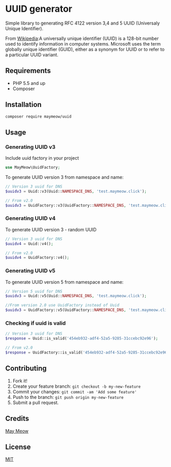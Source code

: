 # UUID generator

Simple library to generating RFC 4122 version 3,4 and 5 UUID (Universaly Unique Identifier).

From [Wikipedia](https://en.wikipedia.org/wiki/Universally_unique_identifier):A universally unique identifier (UUID) is a 128-bit number used to identify information in computer systems. Microsoft uses the term globally unique identifier (GUID), either as a synonym for UUID or to refer to a particular UUID variant.

## Requirements

* PHP 5.5 and up
* Composer

## Installation

```bash
composer require maymeow/uuid
```

## Usage

### Generating UUID v3

Include uuid factory in your project

```php
use MayMeow\UuidFactory;
```

To generate UUID version 3 from namespace and name:

```php
// Version 3 uuid for DNS
$uuidv3 = Uuid::v3(Uuid::NAMESPACE_DNS, 'test.maymeow.click');

// From v2.0
$uuidv3 = UuidFactory::v3(UuidFactory::NAMESPACE_DNS, 'test.maymeow.click');
```

### Generating UUID v4

To generate UUID version 3 - random UUID

```php
// Version 3 uuid for DNS
$uuidv4 = Uuid::v4();

// From v2.0
$uuidv4 = UuidFactory::v4();
```

### Generating UUID v5

To generate UUID version 5 from namespace and name:

```php
// Version 5 uuid for DNS
$uuidv3 = Uuid::v5(Uuid::NAMESPACE_DNS, 'test.maymeow.click');

//From version 2.0 use UuidFactory instead of Uuid
$uuidv3 = UuidFactory::v5(UuidFactory::NAMESPACE_DNS, 'test.maymeow.click');
```

### Checking if uuid is valid

```php
// Version 3 uuid for DNS
$response = Uuid::is_valid('454eb932-adf4-52a5-9285-31ccebc92e96');

// From v2.0
$response = UuidFactory::is_valid('454eb932-adf4-52a5-9285-31ccebc92e96');
```

## Contributing

1. Fork it!
2. Create your feature branch: `git checkout -b my-new-feature`
3. Commit your changes: `git commit -am 'Add some feature'`
4. Push to the branch: `git push origin my-new-feature`
5. Submit a pull request.

## Credits

[May Meow](https://github.com/MayMeow)
## License

[MIT](/LICENSE)
